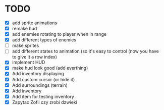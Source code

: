 # TODO
- [x] add sprite animations
- [x] remake hud
- [x] add enemies rotating to player when in range
- [x] add different types of enemies
- [ ] make sprites
- [ ] add different states to animation (so it's easy to control (now you have to give it a row index)
- [x] implement HUD
- [x] make hud look good (add everthing)
- [x] Add inventory displaying
- [x] Add custom cursor (or hide it)
- [x] Add surroundings (terrain)
- [x] Add inventory
- [x] Add item for testing inventory
- [x] Zapytac Zofii czy zrobi dzwieki
